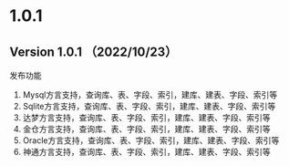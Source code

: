 # 1.0.1

## Version 1.0.1 （2022/10/23）

发布功能

1. Mysql方言支持，查询库、表、字段、索引，建库、建表、字段、索引等
2. Sqlite方言支持，查询库、表、字段、索引，建库、建表、字段、索引等
3. 达梦方言支持，查询库、表、字段、索引，建库、建表、字段、索引等
4. 金仓方言支持，查询库、表、字段、索引，建库、建表、字段、索引等
5. Oracle方言支持，查询库、表、字段、索引，建库、建表、字段、索引等
6. 神通方言支持，查询库、表、字段、索引，建库、建表、字段、索引等